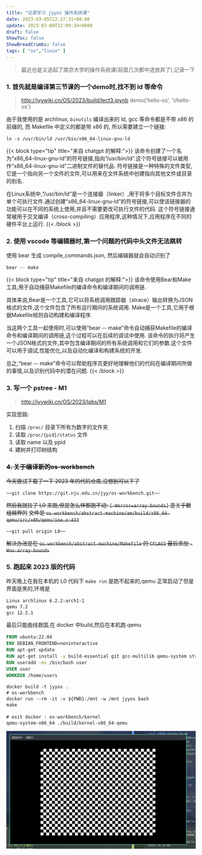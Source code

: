 ```yaml
---
title: "记录学习 jyyos 操作系统课"
date: 2023-03-05T22:27:31+08:00
update: 2023-03-08T22:09:34+0800
draft: false
ShowToc: false
ShowBreadCrumbs: false
tags: [ "os","linux" ]
---
```



> 最近也是又追起了南京大学的操作系统课(前面几次都中途放弃了),记录一下

### 1. 首先就是编译第三节课的一个demo时,找不到 ld 等命令

> <http://jyywiki.cn/OS/2023/build/lect3.ipynb> demo('hello-os', 'i/hello-os')

由于我使用的是 archlinux, `binutils` 编译出来的 ld, gcc 等命令都是不带 x86 的前缀的,
而 Makefile 中定义的都是带 x86 的, 所以需要建立一个链接:

```shell
ln -s /usr/bin/ld /usr/bin/x86_64-linux-gnu-ld
```

{{< block type="tip" title="来自 chatgpt 的解释:">}}
该命令创建了一个名为“x86_64-linux-gnu-ld”的符号链接,指向“/usr/bin/ld”.这个符号链接可以被用作“x86_64-linux-gnu-ld”二进制文件的替代品.
符号链接是一种特殊的文件类型,它是一个指向另一个文件的文件,可以用来在文件系统中创建指向其他文件或目录的别名.

在Linux系统中,“/usr/bin/ld”是一个连接器（linker）,用于将多个目标文件合并为单个可执行文件.通过创建“x86_64-linux-gnu-ld”的符号链接,可以使该链接器的功能可以在不同的系统上使用,并且不需要更改可执行文件的代码.
这个符号链接通常被用于交叉编译（cross-compiling）应用程序,这种情况下,应用程序在不同的硬件平台上运行.
{{< /block >}}

### 2. 使用 vscode 等编辑器时,第一个问题的代码中头文件无法跳转

使用 bear 生成 compile_commands.json, 然后编辑器就会自动识别了

```shell
bear -- make
```

{{< block type="tip" title="来自 chatgpt 的解释:">}}
该命令使用Bear和Make工具,用于自动捕获Makefile的编译命令和编译期间的调用链.

具体来说,Bear是一个工具,它可以将系统调用跟踪器（strace）输出转换为JSON格式的文件,这个文件包含了所有运行期间的系统调用.
Make是一个工具,它用于根据Makefile规则自动构建和编译程序.

当这两个工具一起使用时,可以使用“bear -- make”命令自动捕获Makefile的编译命令和编译期间的调用链,这个过程可以在后续的调试中使用.
该命令的执行将产生一个JSON格式的文件,其中包含编译期间的所有系统调用和它们的参数.这个文件可以用于调试,性能优化,以及自动化编译和构建系统的开发.

总之,“bear -- make”命令可以帮助程序员更好地理解他们的代码在编译期间所做的事情,以及识别代码中的潜在问题.
{{< /block >}}

### 3. 写一个 pstree - M1

> <http://jyywiki.cn/OS/2023/labs/M1>

实现思路:

1. 扫描 `/proc/` 目录下所有为数字的文件夹
2. 读取 `/proc/{pid}/status` 文件
3. 读取 name 以及 ppid
4. 建树并打印树结构

### ~~4. 关于编译新的os-workbench~~

~~今天尝试下载了一下 2023 年的代码仓库,没想到可以下了~~

```shell
~~git clone https://git.nju.edu.cn/jyy/os-workbench.git~~
```

~~然后我就拉了 L0 来跑,但是怎么样都跑不动: `[-Werror=array-bounds]` 是关于数组越界的~~
~~文件是 `os-workbench/abstract-machine/am/build/x86_64-qemu/src/x86/qemu/ioe.o:433`~~

```shell
~~git pull origin L0~~
```

~~解决办法是在 `os-workbench/abstract-machine/Makefile` 的 `CFLAGS` 最后添加 `-Wno-array-bounds`~~

### 5. 跑起来 2023 版的代码

昨天晚上在我在本机的 L0 代码下 `make run` 是跑不起来的,qemu 正常启动了但是界面是黑的,环境是

```shell
Linux archlinux 6.2.2-arch1-1
qemu 7.2
gcc 12.2.1
```

最后只能曲线救国,在 docker 中build,然后在本机跑 qemu

```Dockerfile
FROM ubuntu:22.04
ENV DEBIAN_FRONTEND=noninteractive
RUN apt-get update
RUN apt-get install -y build-essential git gcc-multilib qemu-system strace gdb sudo python3 libsdl2-dev libreadline-dev llvm-11 
RUN useradd -ms /bin/bash user
USER user
WORKDIR /home/users
```

```shell
docker build -t jyyos .
# os-workbench
docker run --rm -it -v ${PWD}:/mnt -w /mnt jyyos bash
make

# exit docker : os-workbench/kernel
qemu-system-x86_64 ./build/kernel-x86_64-qemu
```

![run kernel](/images/12333.png)